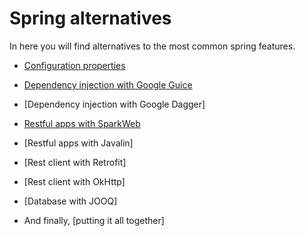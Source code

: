 # Spring alternatives

In here you will find alternatives to the most common spring features.

- [Configuration properties](https://github.com/nacho270/spring-alternatives/tree/master/apache-commons-properties-demo)
- [Dependency injection with Google Guice](https://github.com/nacho270/spring-alternatives/tree/master/guice-dependency-injection-demo)
- [Dependency injection with Google Dagger]
- [Restful apps with SparkWeb](https://github.com/nacho270/spring-alternatives/tree/master/sparkjava-restapi-demo)
- [Restful apps with Javalin]
- [Rest client with Retrofit]
- [Rest client with OkHttp]
- [Database with JOOQ]

- And finally, [putting it all together]